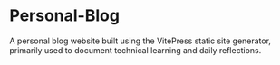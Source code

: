 # Personal-Blog
A personal blog website built using the VitePress static site generator, primarily used to document technical learning and daily reflections.
